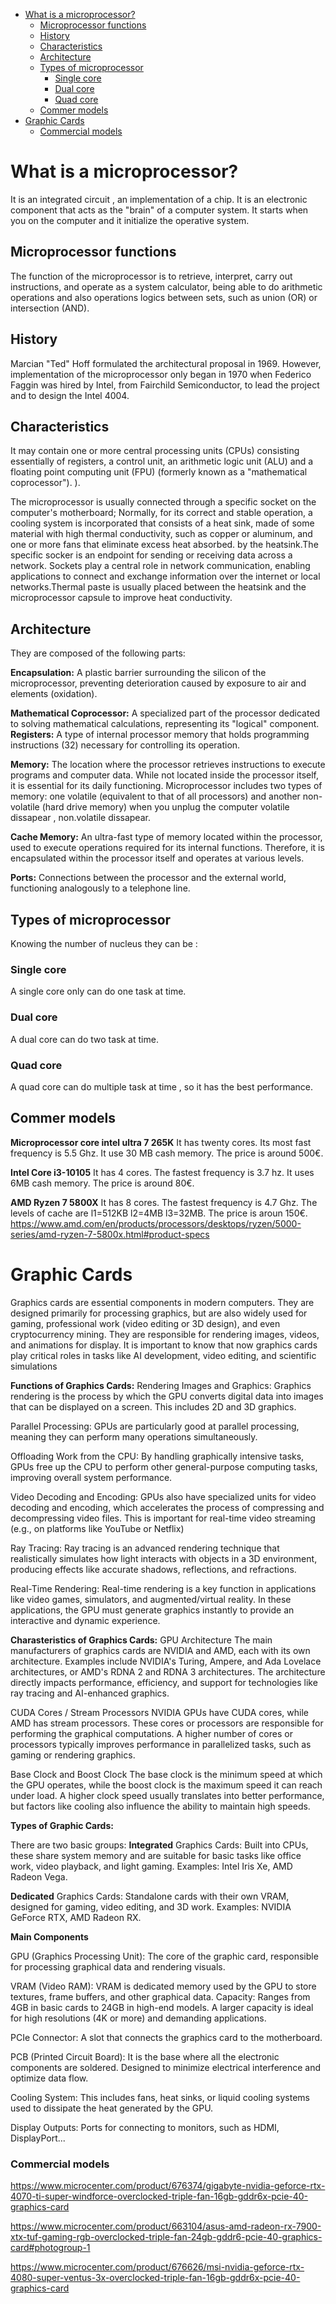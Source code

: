 
- [What is a microprocessor?](#what-is-a-microprocessor)
  - [Microprocessor functions](#microprocessor-functions)
  - [History](#history)
  - [Characteristics](#characteristics)
  - [Architecture](#architecture)
  - [Types of microprocessor](#types-of-microprocessor)
    - [Single core](#single-core)
    - [Dual core](#dual-core)
    - [Quad core](#quad-core)
  - [Commer models](#commer-models)
- [Graphic Cards](#graphic-cards)
    - [Commercial models](#commercial-models)
# What is a microprocessor?
It is an integrated circuit , an implementation of a chip.
It is an electronic component that acts as the "brain" of a computer system.
It starts when you on the computer and it initialize the operative system.
## Microprocessor functions
The function of the microprocessor is to retrieve, interpret, carry out instructions, and operate
as a system calculator, being able to do arithmetic operations and also operations
logics between sets, such as union (OR) or intersection (AND).

## History
Marcian "Ted" Hoff formulated the architectural proposal in 1969. However, implementation of the microprocessor only began in 1970 when Federico Faggin was hired by Intel, from Fairchild Semiconductor, to lead the project and to design the Intel 4004.
## Characteristics
It may contain one or more central processing units (CPUs) consisting essentially of registers, a control unit, an arithmetic logic unit (ALU) and a floating point computing unit (FPU) (formerly known as a "mathematical coprocessor"). ).

The microprocessor is usually connected through a specific socket on the computer's motherboard; Normally, for its correct and stable operation, a cooling system is incorporated that consists of a heat sink, made of some material with high thermal conductivity, such as copper or aluminum, and one or more fans that eliminate excess heat absorbed. by the heatsink.The specific socker is an endpoint for sending or receiving data across a network. Sockets play a central role in network communication, enabling applications to connect and exchange information over the internet or local networks.Thermal paste is usually placed between the heatsink and the microprocessor capsule to improve heat conductivity.
## Architecture
They are composed of the following parts:


**Encapsulation:** A plastic barrier surrounding the silicon of the microprocessor, preventing deterioration caused by exposure to air and elements (oxidation).

**Mathematical Coprocessor:** A specialized part of the processor dedicated to solving mathematical calculations, representing its "logical" component.
**Registers:** A type of internal processor memory that holds programming instructions (32) necessary for controlling its operation.

**Memory:** The location where the processor retrieves instructions to execute programs and computer data. While not located inside the processor itself, it is essential for its daily functioning.
Microprocessor includes two types of memory: one volatile (equivalent to that of all processors) and another non-volatile (hard drive memory) when you unplug the computer volatile dissapear , non.volatile dissapear.

**Cache Memory:** An ultra-fast type of memory located within the processor, used to execute operations required for its internal functions. Therefore, it is encapsulated within the processor itself and operates at various levels.

**Ports:** Connections between the processor and the external world, functioning analogously to a telephone line.
## Types of microprocessor
Knowing the number of nucleus they can be : 
### Single core
A single core only can do one task at time.
### Dual core
A dual core can do two task at time.
### Quad core
A quad core can do multiple task at time , so it has the best performance.

## Commer models
**Microprocessor core intel ultra 7 265K**
It has twenty cores.
Its most fast frequency is 5.5 Ghz.
It use 30 MB cash memory.
The price is around 500€.

**Intel Core i3-10105**
It has 4 cores.
The fastest frequency is 3.7 hz.
It uses 6MB cash memory.
The price is around 80€.

**AMD Ryzen 7 5800X**
It has 8 cores.
The fastest frequency is 4.7 Ghz.
The levels of cache are l1=512KB l2=4MB l3=32MB.
The price is aroun 150€.
https://www.amd.com/en/products/processors/desktops/ryzen/5000-series/amd-ryzen-7-5800x.html#product-specs

# Graphic Cards 
 Graphics cards are essential components in modern computers. They are designed primarily for processing graphics, but are
 also widely used for gaming, professional work (video editing or 3D design), 
 and even cryptocurrency mining. They are responsible for rendering images, videos, and 
 animations for display.
 It is important to know that now graphics cards play critical roles in tasks like AI development,
 video editing, and scientific simulations

**Functions of Graphics Cards:**
Rendering Images and Graphics: Graphics rendering is the process by which the GPU converts 
digital data into images that can be displayed on a screen. This includes 2D and 3D graphics.

Parallel Processing: GPUs are particularly good at parallel processing, meaning they can perform
many operations simultaneously.

Offloading Work from the CPU: By handling graphically intensive tasks, GPUs free up the CPU to perform other general-purpose
computing tasks, improving overall system performance.

Video Decoding and Encoding: GPUs also have specialized units for video decoding and encoding, which accelerates the process of compressing and decompressing video files. This is important for real-time video streaming (e.g., on platforms like YouTube or Netflix) 

Ray Tracing: Ray tracing is an advanced rendering technique that realistically simulates how light interacts with objects in a 3D environment, producing effects like accurate shadows, reflections, and refractions.

Real-Time Rendering: Real-time rendering is a key function in applications like video games, simulators, and augmented/virtual reality. In these applications, the GPU must generate graphics instantly to provide an interactive and dynamic experience.

**Charasteristics of Graphics Cards:**
GPU Architecture
The main manufacturers of graphics cards are NVIDIA and AMD, each with its own architecture. Examples include NVIDIA's Turing, Ampere, and Ada Lovelace architectures, or AMD's RDNA 2 and RDNA 3 architectures.
The architecture directly impacts performance, efficiency, and support for technologies like ray tracing and AI-enhanced graphics.

CUDA Cores / Stream Processors
NVIDIA GPUs have CUDA cores, while AMD has stream processors. These cores or processors are responsible for performing the graphical computations.
A higher number of cores or processors typically improves performance in parallelized tasks, such as gaming or rendering graphics.

Base Clock and Boost Clock
The base clock is the minimum speed at which the GPU operates, while the boost clock is the maximum speed it can reach under load.
A higher clock speed usually translates into better performance, but factors like cooling also influence the ability to maintain high speeds.

**Types of Graphic Cards:**

There are two basic groups:
**Integrated** Graphics Cards: Built into CPUs, these share system memory and are suitable for basic tasks like office work, video playback, and light gaming. Examples: Intel Iris Xe, AMD Radeon Vega.

**Dedicated** Graphics Cards: Standalone cards with their own VRAM, designed for gaming, video editing, and 3D work. Examples: NVIDIA GeForce RTX, AMD Radeon RX.

**Main Components**

GPU (Graphics Processing Unit):
The core of the graphic card, responsible for processing graphical data and rendering visuals.

VRAM (Video RAM):
VRAM is dedicated memory used by the GPU to store textures, frame buffers, and other graphical data.
Capacity: Ranges from 4GB in basic cards to 24GB in high-end models. A larger capacity is ideal
for high resolutions (4K or more) and demanding applications.

PCIe Connector: A slot that connects the graphics card to the motherboard.

PCB (Printed Circuit Board):
It is the base where all the electronic components are soldered.
Designed to minimize electrical interference and optimize data flow.

Cooling System: This includes fans, heat sinks, or liquid cooling systems used to dissipate the heat generated by the GPU.

Display Outputs: Ports for connecting to monitors, such as HDMI, DisplayPort...

### Commercial models
https://www.microcenter.com/product/676374/gigabyte-nvidia-geforce-rtx-4070-ti-super-windforce-overclocked-triple-fan-16gb-gddr6x-pcie-40-graphics-card

https://www.microcenter.com/product/663104/asus-amd-radeon-rx-7900-xtx-tuf-gaming-rgb-overclocked-triple-fan-24gb-gddr6-pcie-40-graphics-card#photogroup-1

https://www.microcenter.com/product/676626/msi-nvidia-geforce-rtx-4080-super-ventus-3x-overclocked-triple-fan-16gb-gddr6x-pcie-40-graphics-card